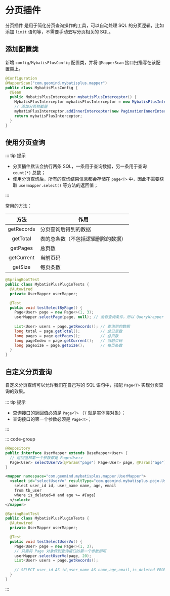 # 分页插件

分页插件 是用于简化分页查询操作的工具，可以自动处理 SQL 的分页逻辑，比如添加 `limit` 语句等，不需要手动去写分页相关的 SQL。



## 添加配置类

新增 `config/MybatisPlusConfig` 配置类，并将 `@MapperScan` 接口扫描写在该配置类上。

```java [MybatisPlusConfig]
@Configuration
@MapperScan("com.geomind.mybatisplus.mapper")
public class MybatisPlusConfig {
  @Bean
  public MybatisPlusInterceptor mybatisPlusInterceptor() {
    MybatisPlusInterceptor mybatisPlusInterceptor = new MybatisPlusInterceptor();
    // 添加分页拦截器
    mybatisPlusInterceptor.addInnerInterceptor(new PaginationInnerInterceptor(DbType.MYSQL));
    return mybatisPlusInterceptor;
  }
}
```



## 使用分页查询

::: tip 提示

- 分页插件默认会执行两条 SQL，一条用于查询数据，另一条用于查询 `count(*)` 总数；
- 使用分页查询后，所有的查询结果信息都会存储在 `page<T>` 中，因此不需要获取 `usermapper.select()` 等方法的返回值；

:::

常用的方法：

|    方法    | 作用                               |
| :--------: | ---------------------------------- |
| getRecords | 分页查询后得到的数据               |
|  getTotal  | 表的总条数（不包括逻辑删除的数据） |
|  getPages  | 总页数                             |
| getCurrent | 当前页码                           |
|  getSize   | 每页条数                           |

```java {8,11-15}
@SpringBootTest
public class MybatisPlusPluginTests {
  @Autowired
  private UserMapper userMapper;

  @Test
  public void testSelectByPage() {
    Page<User> page = new Page<>(1, 3);
    userMapper.selectPage(page, null); // 没有查询条件，所以 QueryWrapper 置为 null
    
    List<User> users = page.getRecords(); // 查询到的数据
    long total = page.getTotal();         // 总记录数
    long pages = page.getPages();         // 总页数
    long pageIndex = page.getCurrent();   // 当前页码
    long pageSize = page.getSize();       // 每页条数
  }
}
```



## 自定义分页查询

自定义分页查询可以允许我们在自己写的 SQL 语句中，搭配 `Page<T>` 实现分页查询的效果。

::: tip 提示

- 查询接口的返回值必须是 `Page<T>` （`T` 就是实体类对象）；
- 查询接口的第一个参数必须是 `Page<T>`；

:::

::: code-group

```java [UserMapper]
@Repository
public interface UserMapper extends BaseMapper<User> {
  // 返回值和第一个参数都是 Page<User>
  Page<User> selectUserVo(@Param("page") Page<User> page, @Param("age") Integer age);
}
```

```xml [UserMapper.xml]
<mapper namespace="com.geomind.mybatisplus.mapper.UserMapper">
  <select id="selectUserVo" resultType="com.geomind.mybatisplus.pojo.User">
    select user_id id, user_name name, age, email
    from tb_user
    where is_deleted=0 and age >= #{age}
  </select>
</mapper>
```

```java [MybatisPlusPluginTests] {8,10}
@SpringBootTest
public class MybatisPlusPluginTests {
  @Autowired
  private UserMapper userMapper;

  @Test
  public void testSelectUserVo() {
    Page<User> page = new Page<>(1, 3);
    // 只需将 Page 对象传到查询接口的第一个参数即可
    userMapper.selectUserVo(page, 20);
    List<User> users = page.getRecords();
    
    // SELECT user_id AS id,user_name AS name,age,email,is_deleted FROM tb_user WHERE is_deleted=0 LIMIT ?,?
  }
}
```

:::

